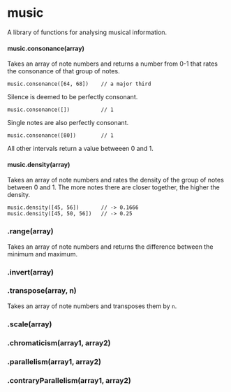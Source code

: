 # music

A library of functions for analysing musical information.

<!--## Installation

  Install with [component(1)](http://component.io):

    $ component install stephband/midi-graph-->
    
    
#### music.consonance(array)

Takes an array of note numbers and returns a number from 0-1 that rates the
consonance of that group of notes.

    music.consonance([64, 68])    // a major third

Silence is deemed to be perfectly consonant.

    music.consonance([])          // 1

Single notes are also perfectly consonant.

    music.consonance([80])        // 1

All other intervals return a value betweeen 0 and 1.

#### music.density(array)

Takes an array of note numbers and rates the density of the group of notes
between 0 and 1. The more notes there are closer together, the higher the
density.

    music.density([45, 56])       // -> 0.1666
    music.density([45, 50, 56])   // -> 0.25

### .range(array)

Takes an array of note numbers and returns the difference between the minimum
and maximum.

### .invert(array)

### .transpose(array, n)

Takes an array of note numbers and transposes them by <code>n</code>.

### .scale(array)

### .chromaticism(array1, array2)

### .parallelism(array1, array2)

### .contraryParallelism(array1, array2)